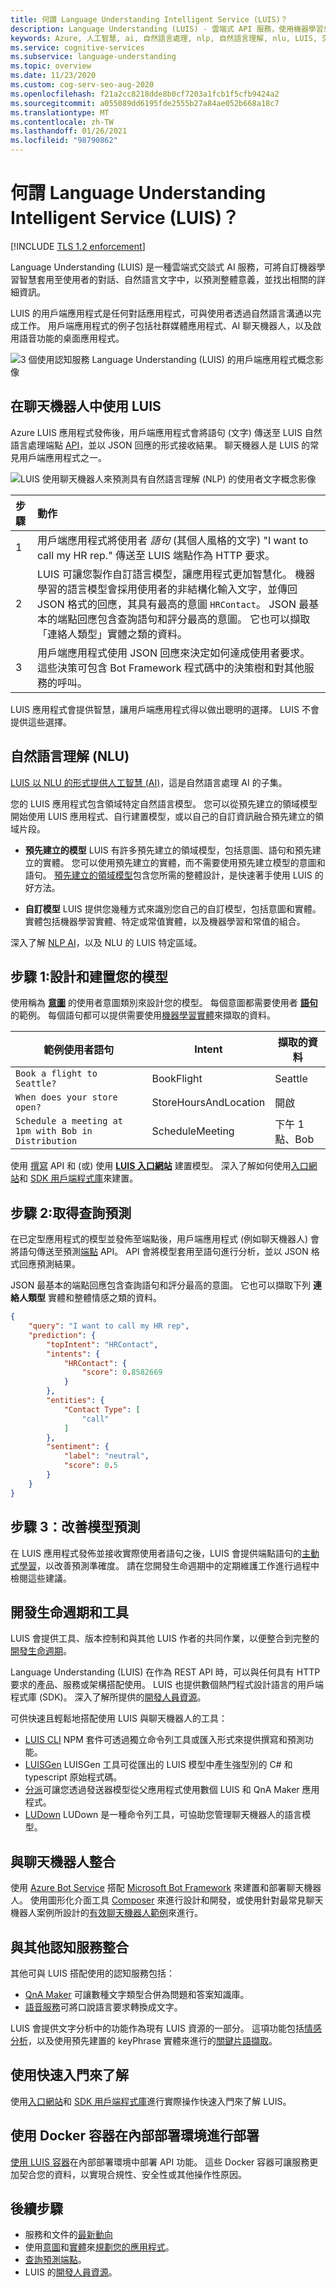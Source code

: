 ```yaml
---
title: 何謂 Language Understanding Intelligent Service (LUIS)？
description: Language Understanding (LUIS) - 雲端式 API 服務，使用機器學習來進行對話式自然語言以預測意義並擷取資訊。
keywords: Azure, 人工智慧, ai, 自然語言處理, nlp, 自然語言理解, nlu, LUIS, 交談式 AI, ai 聊天機器人, nlp ai, azure luis
ms.service: cognitive-services
ms.subservice: language-understanding
ms.topic: overview
ms.date: 11/23/2020
ms.custom: cog-serv-seo-aug-2020
ms.openlocfilehash: f21a2cc8218dde8b0cf7203a1fcb1f5cfb9424a2
ms.sourcegitcommit: a055089dd6195fde2555b27a84ae052b668a18c7
ms.translationtype: MT
ms.contentlocale: zh-TW
ms.lasthandoff: 01/26/2021
ms.locfileid: "98790862"
---
```

# <a name="what-is-language-understanding-luis"></a>何謂 Language Understanding Intelligent Service (LUIS)？

[!INCLUDE [TLS 1.2 enforcement](../../../includes/cognitive-services-tls-announcement.md)]

Language Understanding (LUIS) 是一種雲端式交談式 AI 服務，可將自訂機器學習智慧套用至使用者的對話、自然語言文字中，以預測整體意義，並找出相關的詳細資訊。

LUIS 的用戶端應用程式是任何對話應用程式，可與使用者透過自然語言溝通以完成工作。 用戶端應用程式的例子包括社群媒體應用程式、AI 聊天機器人，以及啟用語音功能的桌面應用程式。

![3 個使用認知服務 Language Understanding (LUIS) 的用戶端應用程式概念影像](./media/luis-overview/luis-entry-point.png "3 個使用認知服務 Language Understanding (LUIS) 的用戶端應用程式概念影像")

## <a name="use-luis-in-a-chat-bot"></a>在聊天機器人中使用 LUIS

<a name="Accessing-LUIS"></a>

Azure LUIS 應用程式發佈後，用戶端應用程式會將語句 (文字) 傳送至 LUIS 自然語言處理端點 [API][endpoint-apis]，並以 JSON 回應的形式接收結果。 聊天機器人是 LUIS 的常見用戶端應用程式之一。


![LUIS 使用聊天機器人來預測具有自然語言理解 (NLP) 的使用者文字概念影像](./media/luis-overview/LUIS-chat-bot-request-response.svg "LUIS 使用聊天機器人來預測具有自然語言理解 (NLP) 的使用者文字概念影像")

|步驟|動作|
|:--|:--|
|1|用戶端應用程式將使用者 _語句_ (其個人風格的文字) "I want to call my HR rep." 傳送至 LUIS 端點作為 HTTP 要求。|
|2|LUIS 可讓您製作自訂語言模型，讓應用程式更加智慧化。 機器學習的語言模型會採用使用者的非結構化輸入文字，並傳回 JSON 格式的回應，其具有最高的意圖 `HRContact`。 JSON 最基本的端點回應包含查詢語句和評分最高的意圖。 它也可以擷取「連絡人類型」實體之類的資料。|
|3|用戶端應用程式使用 JSON 回應來決定如何達成使用者要求。 這些決策可包含 Bot Framework 程式碼中的決策樹和對其他服務的呼叫。 |

LUIS 應用程式會提供智慧，讓用戶端應用程式得以做出聰明的選擇。 LUIS 不會提供這些選擇。

<a name="Key-LUIS-concepts"></a>
<a name="what-is-a-luis-model"></a>

## <a name="natural-language-understanding-nlu"></a>自然語言理解 (NLU)

[LUIS 以 NLU 的形式提供人工智慧 (AI)](artificial-intelligence.md "LUIS 提供人工智慧 (AI)")，這是自然語言處理 AI 的子集。

您的 LUIS 應用程式包含領域特定自然語言模型。 您可以從預先建立的領域模型開始使用 LUIS 應用程式、自行建置模型，或以自己的自訂資訊融合預先建立的領域片段。

* **預先建立的模型** LUIS 有許多預先建立的領域模型，包括意圖、語句和預先建立的實體。 您可以使用預先建立的實體，而不需要使用預先建立模型的意圖和語句。 [預先建立的領域模型](./howto-add-prebuilt-models.md "預建領域模型")包含您所需的整體設計，是快速著手使用 LUIS 的好方法。

* **自訂模型** LUIS 提供您幾種方式來識別您自己的自訂模型，包括意圖和實體。 實體包括機器學習實體、特定或常值實體，以及機器學習和常值的組合。

深入了解 [NLP AI](artificial-intelligence.md "NLP")，以及 NLU 的 LUIS 特定區域。

## <a name="step-1-design-and-build-your-model"></a>步驟 1:設計和建置您的模型

使用稱為 **[意圖](luis-concept-intent.md "意圖")** 的使用者意圖類別來設計您的模型。 每個意圖都需要使用者 **[語句](luis-concept-utterance.md "語句")** 的範例。 每個語句都可以提供需要使用[機器學習實體](luis-concept-entity-types.md#effective-machine-learned-entities "機器學習實體")來擷取的資料。

|範例使用者語句|Intent|擷取的資料|
|-----------|-----------|-----------|
|`Book a flight to Seattle?`|BookFlight|Seattle|
|`When does your store open?`|StoreHoursAndLocation|開啟|
|`Schedule a meeting at 1pm with Bob in Distribution`|ScheduleMeeting|下午 1 點、Bob|

使用 [撰寫](https://go.microsoft.com/fwlink/?linkid=2092087 "編寫") API 和 (或) 使用 **[LUIS 入口網站](https://www.luis.ai "LUIS 入口網站")** 建置模型。 深入了解如何使用[入口網站](get-started-portal-build-app.md "入口網站")和 [SDK 用戶端程式庫](./client-libraries-rest-api.md?pivots=rest-api "SDK 用戶端程式庫")來建置。

## <a name="step-2-get-the-query-prediction"></a>步驟 2:取得查詢預測

在已定型應用程式的模型並發佈至端點後，用戶端應用程式 (例如聊天機器人) 會將語句傳送至預測[端點](https://go.microsoft.com/fwlink/?linkid=2092356 "端點") API。 API 會將模型套用至語句進行分析，並以 JSON 格式回應預測結果。

JSON 最基本的端點回應包含查詢語句和評分最高的意圖。 它也可以擷取下列 **連絡人類型** 實體和整體情感之類的資料。

```JSON
{
    "query": "I want to call my HR rep",
    "prediction": {
        "topIntent": "HRContact",
        "intents": {
            "HRContact": {
                "score": 0.8582669
            }
        },
        "entities": {
            "Contact Type": [
                "call"
            ]
        },
        "sentiment": {
            "label": "neutral",
            "score": 0.5
        }
    }
}
```

## <a name="step-3-improve-model-prediction"></a>步驟 3：改善模型預測

在 LUIS 應用程式發佈並接收實際使用者語句之後，LUIS 會提供端點語句的[主動式學習](luis-concept-review-endpoint-utterances.md "主動式學習")，以改善預測準確度。 請在您開發生命週期中的定期維護工作進行過程中檢閱這些建議。

<a name="using-luis"></a>

## <a name="development-lifecycle-and-tools"></a>開發生命週期和工具
LUIS 會提供工具、版本控制和與其他 LUIS 作者的共同作業，以便整合到完整的[開發生命週期](luis-concept-app-iteration.md "開發生命週期")。

Language Understanding (LUIS) 在作為 REST API 時，可以與任何具有 HTTP 要求的產品、服務或架構搭配使用。 LUIS 也提供數個熱門程式設計語言的用戶端程式庫 (SDK)。 深入了解所提供的[開發人員資源](developer-reference-resource.md "開發人員資源")。

可供快速且輕鬆地搭配使用 LUIS 與聊天機器人的工具：
* [LUIS CLI](https://github.com/Microsoft/botbuilder-tools/tree/master/packages/LUIS "LUIS CLI") NPM 套件可透過獨立命令列工具或匯入形式來提供撰寫和預測功能。
* [LUISGen](https://github.com/Microsoft/botbuilder-tools/tree/master/packages/LUISGen "LUISGen") LUISGen 工具可從匯出的 LUIS 模型中產生強型別的 C# 和 typescript 原始程式碼。
* [分派](https://aka.ms/dispatch-tool "分派")可讓您透過發送器模型從父應用程式使用數個 LUIS 和 QnA Maker 應用程式。
* [LUDown](https://github.com/Microsoft/botbuilder-tools/tree/master/packages/Ludown "LUDown") LUDown 是一種命令列工具，可協助您管理聊天機器人的語言模型。

## <a name="integrate-with-a-bot"></a>與聊天機器人整合

使用 [Azure Bot Service](/azure/bot-service/ "Azure Bot 服務") 搭配 [Microsoft Bot Framework](https://dev.botframework.com/ "Microsoft Bot Framework") 來建置和部署聊天機器人。 使用圖形化介面工具 [Composer](/composer/ "編輯器") 來進行設計和開發，或使用針對最常見聊天機器人案例所設計的[有效聊天機器人範例](https://github.com/microsoft/BotBuilder-Samples "Bot 使用範例")來進行。

## <a name="integrate-with-other-cognitive-services"></a>與其他認知服務整合

其他可與 LUIS 搭配使用的認知服務包括：
* [QnA Maker](../QnAMaker/overview/overview.md "QnA Maker") 可讓數種文字類型合併為問題和答案知識庫。
* [語音服務](../Speech-Service/overview.md "語音服務")可將口說語言要求轉換成文字。

LUIS 會提供文字分析中的功能作為現有 LUIS 資源的一部分。 這項功能包括[情感分析](luis-how-to-publish-app.md#configuring-publish-settings "情感分析")，以及使用預先建置的 keyPhrase 實體來進行的[關鍵片語擷取](luis-reference-prebuilt-keyphrase.md "關鍵片語擷取")。

## <a name="learn-with-the-quickstarts"></a>使用快速入門來了解

使用[入口網站](get-started-portal-build-app.md "入口網站")和 [SDK 用戶端程式庫](./client-libraries-rest-api.md?pivots=rest-api "SDK 用戶端程式庫")進行實際操作快速入門來了解 LUIS。


## <a name="deploy-on-premises-using-docker-containers"></a>使用 Docker 容器在內部部署環境進行部署

[使用 LUIS 容器](luis-container-howto.md)在內部部署環境中部署 API 功能。 這些 Docker 容器可讓服務更加契合您的資料，以實現合規性、安全性或其他操作性原因。

## <a name="next-steps"></a>後續步驟

* 服務和文件的[最新動向](whats-new.md "新功能")
* 使用[意圖](luis-concept-intent.md "意圖")和[實體](luis-concept-entity-types.md "實體")來[規劃您的應用程式](luis-how-plan-your-app.md "規劃您的應用程式")。
* [查詢預測端點](luis-get-started-get-intent-from-browser.md "查詢預測端點")。
* LUIS 的[開發人員資源](developer-reference-resource.md "開發人員資源")。

[bot-framework]: /bot-framework/
[flow]: /connectors/luis/
[authoring-apis]: https://go.microsoft.com/fwlink/?linkid=2092087
[endpoint-apis]: https://go.microsoft.com/fwlink/?linkid=2092356
[qnamaker]: https://qnamaker.ai/